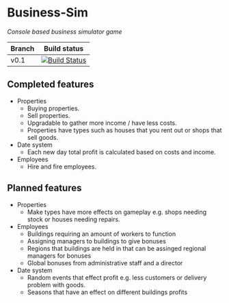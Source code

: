 # Business-Sim

*Console based business simulator game*

|Branch   |Build status                                                                                                                        |
|---------|------------------------------------------------------------------------------------------------------------------------------------|
|v0.1     |[![Build Status](https://travis-ci.org/jjackson37/Business-Sim.svg?branch=v0.1)](https://travis-ci.org/jjackson37/Business-Sim)     |


## Completed features

- Properties
  - Buying properties.
  - Sell properties.
  - Upgradable to gather more income / have less costs.
  - Properties have types such as houses that you rent out or shops that sell goods.
- Date system
  - Each new day total profit is calculated based on costs and income.
- Employees
  - Hire and fire employees.

## Planned features

- Properties
  - Make types have more effects on gameplay e.g. shops needing stock or houses needing repairs.
- Employees
  - Buildings requiring an amount of workers to function
  - Assigning managers to buildings to give bonuses
  - Regions that buildings are held in that can be assinged regional managers for bonuses
  - Global bonuses from administrative staff and a director
- Date system
  - Random events that effect profit e.g. less customers or delivery problem with goods.
  - Seasons that have an effect on different buildings profits